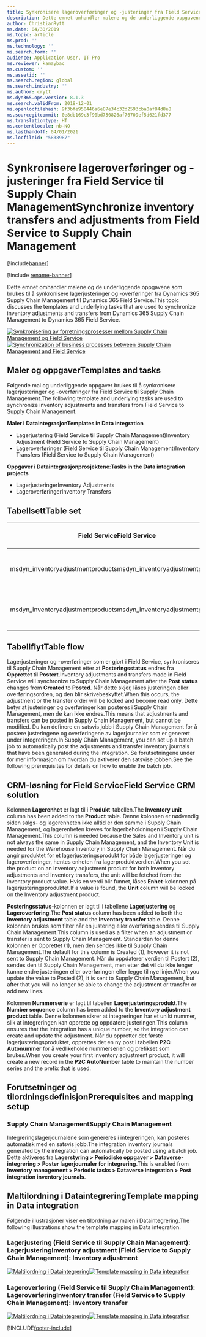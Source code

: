 ```yaml
---
title: Synkronisere lageroverføringer og -justeringer fra Field Service til Supply Chain Management
description: Dette emnet omhandler malene og de underliggende oppgavene som brukes til å synkronisere lagerjusteringer og -overføringer fra Dynamics 365 Supply Chain Management til Dynamics 365 Field Service.
author: ChristianRytt
ms.date: 04/30/2019
ms.topic: article
ms.prod: ''
ms.technology: ''
ms.search.form: ''
audience: Application User, IT Pro
ms.reviewer: kamaybac
ms.custom: ''
ms.assetid: ''
ms.search.region: global
ms.search.industry: ''
ms.author: crytt
ms.dyn365.ops.version: 8.1.3
ms.search.validFrom: 2018-12-01
ms.openlocfilehash: 9f3bfe950446a6e87e34c32d2593cba0af84d8e8
ms.sourcegitcommit: 0e8db169c3f90bd750826af76709ef5d621fd377
ms.translationtype: HT
ms.contentlocale: nb-NO
ms.lasthandoff: 04/01/2021
ms.locfileid: "5838987"
---
```

# <a name="synchronize-inventory-transfers-and-adjustments-from-field-service-to-supply-chain-management"></a><span data-ttu-id="dae28-103">Synkronisere lageroverføringer og -justeringer fra Field Service til Supply Chain Management</span><span class="sxs-lookup"><span data-stu-id="dae28-103">Synchronize inventory transfers and adjustments from Field Service to Supply Chain Management</span></span>

[!include[banner](../includes/banner.md)]

[!include [rename-banner](~/includes/cc-data-platform-banner.md)]

<span data-ttu-id="dae28-104">Dette emnet omhandler malene og de underliggende oppgavene som brukes til å synkronisere lagerjusteringer og -overføringer fra Dynamics 365 Supply Chain Management til Dynamics 365 Field Service.</span><span class="sxs-lookup"><span data-stu-id="dae28-104">This topic discusses the templates and underlying tasks that are used to synchronize inventory adjustments and transfers from Dynamics 365 Supply Chain Management to Dynamics 365 Field Service.</span></span>

<span data-ttu-id="dae28-105">[![Synkronisering av forretningsprosesser mellom Supply Chain Management og Field Service](./media/FSTransAdjOW.png)](./media/FSTransAdjOW.png)</span><span class="sxs-lookup"><span data-stu-id="dae28-105">[![Synchronization of business processes between Supply Chain Management and Field Service](./media/FSTransAdjOW.png)](./media/FSTransAdjOW.png)</span></span>

## <a name="templates-and-tasks"></a><span data-ttu-id="dae28-106">Maler og oppgaver</span><span class="sxs-lookup"><span data-stu-id="dae28-106">Templates and tasks</span></span>
<span data-ttu-id="dae28-107">Følgende mal og underliggende oppgaver brukes til å synkronisere lagerjusteringer og -overføringer fra Field Service til Supply Chain Management.</span><span class="sxs-lookup"><span data-stu-id="dae28-107">The following template and underlying tasks are used to synchronize inventory adjustments and transfers from Field Service to Supply Chain Management.</span></span>

<span data-ttu-id="dae28-108">**Maler i Dataintegrasjon**</span><span class="sxs-lookup"><span data-stu-id="dae28-108">**Templates in Data integration**</span></span>
- <span data-ttu-id="dae28-109">Lagerjustering (Field Service til Supply Chain Management)</span><span class="sxs-lookup"><span data-stu-id="dae28-109">Inventory Adjustment (Field Service to Supply Chain Management)</span></span>
- <span data-ttu-id="dae28-110">Lageroverføringer (Field Service til Supply Chain Management)</span><span class="sxs-lookup"><span data-stu-id="dae28-110">Inventory Transfers (Field Service to Supply Chain Management)</span></span>

<span data-ttu-id="dae28-111">**Oppgaver i Dataintegrasjonprosjektene**:</span><span class="sxs-lookup"><span data-stu-id="dae28-111">**Tasks in the Data integration projects**</span></span>
- <span data-ttu-id="dae28-112">Lagerjusteringer</span><span class="sxs-lookup"><span data-stu-id="dae28-112">Inventory Adjustments</span></span>
- <span data-ttu-id="dae28-113">Lageroverføringer</span><span class="sxs-lookup"><span data-stu-id="dae28-113">Inventory Transfers</span></span>

## <a name="table-set"></a><span data-ttu-id="dae28-114">Tabellsett</span><span class="sxs-lookup"><span data-stu-id="dae28-114">Table set</span></span>
| <span data-ttu-id="dae28-115">Field Service</span><span class="sxs-lookup"><span data-stu-id="dae28-115">Field Service</span></span>                     | <span data-ttu-id="dae28-116">Supply Chain Management</span><span class="sxs-lookup"><span data-stu-id="dae28-116">Supply Chain Management</span></span>                          |
|-----------------------------------|----------------------------------------------------|
| <span data-ttu-id="dae28-117">msdyn_inventoryadjustmentproducts</span><span class="sxs-lookup"><span data-stu-id="dae28-117">msdyn_inventoryadjustmentproducts</span></span> | <span data-ttu-id="dae28-118">Overskrifter og linjer i Dataverse-lagerjusteringsjournal</span><span class="sxs-lookup"><span data-stu-id="dae28-118">Dataverse Inventory adjustment journal headers and lines</span></span> |
| <span data-ttu-id="dae28-119">msdyn_inventoryadjustmentproducts</span><span class="sxs-lookup"><span data-stu-id="dae28-119">msdyn_inventoryadjustmentproducts</span></span> | <span data-ttu-id="dae28-120">Overskrifter og linjer i Dataverse-lageroverføringsjournal</span><span class="sxs-lookup"><span data-stu-id="dae28-120">Dataverse inventory transfer journal headers and lines</span></span>   |

## <a name="table-flow"></a><span data-ttu-id="dae28-121">Tabellflyt</span><span class="sxs-lookup"><span data-stu-id="dae28-121">Table flow</span></span>
<span data-ttu-id="dae28-122">Lagerjusteringer og -overføringer som er gjort i Field Service, synkroniseres til Supply Chain Management etter at **Posteringsstatus** endres fra **Opprettet** til **Postert**.</span><span class="sxs-lookup"><span data-stu-id="dae28-122">Inventory adjustments and transfers made in Field Service will synchronize to Supply Chain Management after the **Post status** changes from **Created** to **Posted**.</span></span> <span data-ttu-id="dae28-123">Når dette skjer, låses justeringen eller overføringsordren, og den blir skrivebeskyttet.</span><span class="sxs-lookup"><span data-stu-id="dae28-123">When this occurs, the adjustment or the transfer order will be locked and become read only.</span></span> <span data-ttu-id="dae28-124">Dette betyr at justeringer og overføringer kan posteres i Supply Chain Management, men de kan ikke endres.</span><span class="sxs-lookup"><span data-stu-id="dae28-124">This means that adjustments and transfers can be posted in Supply Chain Management, but cannot be modified.</span></span> <span data-ttu-id="dae28-125">Du kan definere en satsvis jobb i Supply Chain Management for å postere justeringene og overføringene av lagerjournaler som er generert under integreringen.</span><span class="sxs-lookup"><span data-stu-id="dae28-125">In Supply Chain Management, you can set up a batch job to automatically post the adjustments and transfer inventory journals that have been generated during the integration.</span></span> <span data-ttu-id="dae28-126">Se forutsetningene under for mer informasjon om hvordan du aktiverer den satsvise jobben.</span><span class="sxs-lookup"><span data-stu-id="dae28-126">See the following prerequisites for details on how to enable the batch job.</span></span>

## <a name="field-service-crm-solution"></a><span data-ttu-id="dae28-127">CRM-løsning for Field Service</span><span class="sxs-lookup"><span data-stu-id="dae28-127">Field Service CRM solution</span></span> 
<span data-ttu-id="dae28-128">Kolonnen **Lagerenhet** er lagt til i **Produkt**-tabellen.</span><span class="sxs-lookup"><span data-stu-id="dae28-128">The **Inventory unit** column has been added to the **Product** table.</span></span> <span data-ttu-id="dae28-129">Denne kolonnen er nødvendig siden salgs- og lagerenheten ikke alltid er den samme i Supply Chain Management, og lagerenheten kreves for lagerbeholdningen i Supply Chain Management.</span><span class="sxs-lookup"><span data-stu-id="dae28-129">This column is needed because the Sales and Inventory unit is not always the same in Supply Chain Management, and the Inventory Unit is needed for the Warehouse Inventory in Supply Chain Management.</span></span>
<span data-ttu-id="dae28-130">Når du angir produktet for et lagerjusteringsprodukt for både lagerjusteringer og lageroverføringer, hentes enheten fra lagerproduktverdien.</span><span class="sxs-lookup"><span data-stu-id="dae28-130">When you set the product on an Inventory adjustment product for both Inventory adjustments and Inventory transfers, the unit will be fetched from the inventory product value.</span></span> <span data-ttu-id="dae28-131">Hvis en verdi blir funnet, låses **Enhet**-kolonnen på lagerjusteringsproduktet.</span><span class="sxs-lookup"><span data-stu-id="dae28-131">If a value is found, the **Unit** column will be locked on the Inventory adjustment product.</span></span>

<span data-ttu-id="dae28-132">**Posteringsstatus**-kolonnen er lagt til i tabellene **Lagerjustering** og **Lageroverføring**.</span><span class="sxs-lookup"><span data-stu-id="dae28-132">The **Post status** column has been added to both the **Inventory adjustment** table and the **Inventory transfer** table.</span></span> <span data-ttu-id="dae28-133">Denne kolonnen brukes som filter når en justering eller overføring sendes til Supply Chain Management.</span><span class="sxs-lookup"><span data-stu-id="dae28-133">This column is used as a filter when an adjustment or transfer is sent to Supply Chain Management.</span></span> <span data-ttu-id="dae28-134">Standarden for denne kolonnen er Opprettet (1), men den sendes ikke til Supply Chain Management.</span><span class="sxs-lookup"><span data-stu-id="dae28-134">The default for this column is Created (1), however it is not sent to Supply Chain Management.</span></span> <span data-ttu-id="dae28-135">Når du oppdaterer verdien til Postert (2), sendes den til Supply Chain Management, men etter det vil du ikke lenger kunne endre justeringen eller overføringen eller legge til nye linjer.</span><span class="sxs-lookup"><span data-stu-id="dae28-135">When you update the value to Posted (2), it is sent to Supply Chain Management, but after that you will no longer be able to change the adjustment or transfer or add new lines.</span></span>

<span data-ttu-id="dae28-136">Kolonnen **Nummerserie** er lagt til tabellen **Lagerjusteringsprodukt**.</span><span class="sxs-lookup"><span data-stu-id="dae28-136">The **Number sequence** column has been added to the **Inventory adjustment product** table.</span></span> <span data-ttu-id="dae28-137">Denne kolonnen sikrer at integreringen har et unikt nummer, slik at integreringen kan opprette og oppdatere justeringen.</span><span class="sxs-lookup"><span data-stu-id="dae28-137">This column ensures that the integration has a unique number, so the integration can create and update the adjustment.</span></span> <span data-ttu-id="dae28-138">Når du oppretter det første lagerjusteringsproduktet, opprettes det en ny post i tabellen **P2C Autonummer** for å vedlikeholde nummerserien og prefikset som brukes.</span><span class="sxs-lookup"><span data-stu-id="dae28-138">When you create your first inventory adjustment product, it will create a new record in the **P2C AutoNumber** table to maintain the number series and the prefix that is used.</span></span>

## <a name="prerequisites-and-mapping-setup"></a><span data-ttu-id="dae28-139">Forutsetninger og tilordningsdefinisjon</span><span class="sxs-lookup"><span data-stu-id="dae28-139">Prerequisites and mapping setup</span></span>

### <a name="supply-chain-management"></a><span data-ttu-id="dae28-140">Supply Chain Management</span><span class="sxs-lookup"><span data-stu-id="dae28-140">Supply Chain Management</span></span>
<span data-ttu-id="dae28-141">Integreringslagerjournalene som genereres i integreringen, kan posteres automatisk med en satsvis jobb.</span><span class="sxs-lookup"><span data-stu-id="dae28-141">The integration inventory journals generated by the integration can automatically be posted using a batch job.</span></span> <span data-ttu-id="dae28-142">Dette aktiveres fra **Lagerstyring > Periodiske oppgaver > Dataverse-integrering > Poster lagerjournaler for integrering**.</span><span class="sxs-lookup"><span data-stu-id="dae28-142">This is enabled from **Inventory management > Periodic tasks > Dataverse integration > Post integration inventory journals**.</span></span>

## <a name="template-mapping-in-data-integration"></a><span data-ttu-id="dae28-143">Maltilordning i Dataintegrering</span><span class="sxs-lookup"><span data-stu-id="dae28-143">Template mapping in Data integration</span></span>

<span data-ttu-id="dae28-144">Følgende illustrasjoner viser en tilordning av malen i Dataintegrering.</span><span class="sxs-lookup"><span data-stu-id="dae28-144">The following illustrations show the template mapping in Data integration.</span></span>

### <a name="inventory-adjustment-field-service-to-supply-chain-management-inventory-adjustment"></a><span data-ttu-id="dae28-145">Lagerjustering (Field Service til Supply Chain Management): Lagerjustering</span><span class="sxs-lookup"><span data-stu-id="dae28-145">Inventory adjustment (Field Service to Supply Chain Management): Inventory adjustment</span></span>

<span data-ttu-id="dae28-146">[![Maltilordning i Dataintegrering](./media/FSAdj1.png)](./media/FSAdj1.png)</span><span class="sxs-lookup"><span data-stu-id="dae28-146">[![Template mapping in Data integration](./media/FSAdj1.png)](./media/FSAdj1.png)</span></span>


### <a name="inventory-transfer-field-service-to-supply-chain-management-inventory-transfer"></a><span data-ttu-id="dae28-147">Lageroverføring (Field Service til Supply Chain Management): Lageroverføring</span><span class="sxs-lookup"><span data-stu-id="dae28-147">Inventory transfer (Field Service to Supply Chain Management): Inventory transfer</span></span>

<span data-ttu-id="dae28-148">[![Maltilordning i Dataintegrering](./media/FSTrans1.png)](./media/FSTrans1.png)</span><span class="sxs-lookup"><span data-stu-id="dae28-148">[![Template mapping in Data integration](./media/FSTrans1.png)](./media/FSTrans1.png)</span></span>


[!INCLUDE[footer-include](../../includes/footer-banner.md)]